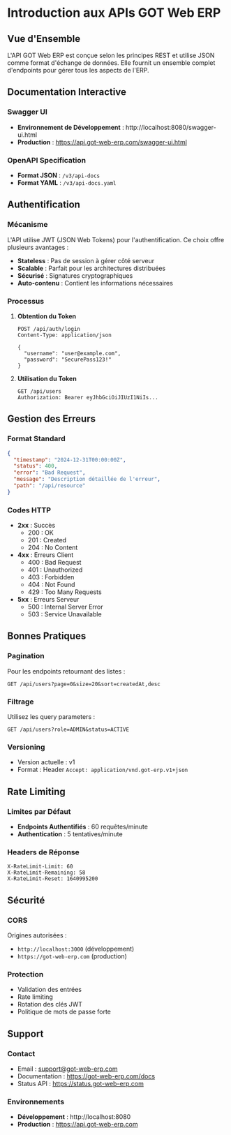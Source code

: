 # Introduction aux APIs GOT Web ERP

## Vue d'Ensemble

L'API GOT Web ERP est conçue selon les principes REST et utilise JSON comme format d'échange de données. Elle fournit un ensemble complet d'endpoints pour gérer tous les aspects de l'ERP.

## Documentation Interactive

### Swagger UI
- **Environnement de Développement** : http://localhost:8080/swagger-ui.html
- **Production** : https://api.got-web-erp.com/swagger-ui.html

### OpenAPI Specification
- **Format JSON** : `/v3/api-docs`
- **Format YAML** : `/v3/api-docs.yaml`

## Authentification

### Mécanisme
L'API utilise JWT (JSON Web Tokens) pour l'authentification. Ce choix offre plusieurs avantages :
- **Stateless** : Pas de session à gérer côté serveur
- **Scalable** : Parfait pour les architectures distribuées
- **Sécurisé** : Signatures cryptographiques
- **Auto-contenu** : Contient les informations nécessaires

### Processus
1. **Obtention du Token**
   ```http
   POST /api/auth/login
   Content-Type: application/json
   
   {
     "username": "user@example.com",
     "password": "SecurePass123!"
   }
   ```

2. **Utilisation du Token**
   ```http
   GET /api/users
   Authorization: Bearer eyJhbGciOiJIUzI1NiIs...
   ```

## Gestion des Erreurs

### Format Standard
```json
{
  "timestamp": "2024-12-31T00:00:00Z",
  "status": 400,
  "error": "Bad Request",
  "message": "Description détaillée de l'erreur",
  "path": "/api/resource"
}
```

### Codes HTTP
- **2xx** : Succès
  - 200 : OK
  - 201 : Created
  - 204 : No Content
- **4xx** : Erreurs Client
  - 400 : Bad Request
  - 401 : Unauthorized
  - 403 : Forbidden
  - 404 : Not Found
  - 429 : Too Many Requests
- **5xx** : Erreurs Serveur
  - 500 : Internal Server Error
  - 503 : Service Unavailable

## Bonnes Pratiques

### Pagination
Pour les endpoints retournant des listes :
```http
GET /api/users?page=0&size=20&sort=createdAt,desc
```

### Filtrage
Utilisez les query parameters :
```http
GET /api/users?role=ADMIN&status=ACTIVE
```

### Versioning
- Version actuelle : v1
- Format : Header `Accept: application/vnd.got-erp.v1+json`

## Rate Limiting

### Limites par Défaut
- **Endpoints Authentifiés** : 60 requêtes/minute
- **Authentication** : 5 tentatives/minute

### Headers de Réponse
```http
X-RateLimit-Limit: 60
X-RateLimit-Remaining: 58
X-RateLimit-Reset: 1640995200
```

## Sécurité

### CORS
Origines autorisées :
- `http://localhost:3000` (développement)
- `https://got-web-erp.com` (production)

### Protection
- Validation des entrées
- Rate limiting
- Rotation des clés JWT
- Politique de mots de passe forte

## Support

### Contact
- Email : support@got-web-erp.com
- Documentation : https://got-web-erp.com/docs
- Status API : https://status.got-web-erp.com

### Environnements
- **Développement** : http://localhost:8080
- **Production** : https://api.got-web-erp.com

